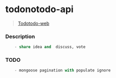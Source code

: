 # todonotodo-api

> [Todotodo-web](https://github.com/Gavinkim/todonotodo-web)

### Description
`````sql
    - share idea and  discuss, vote
`````

### TODO
````sql
    - mongoose pagination with populate ignore
````